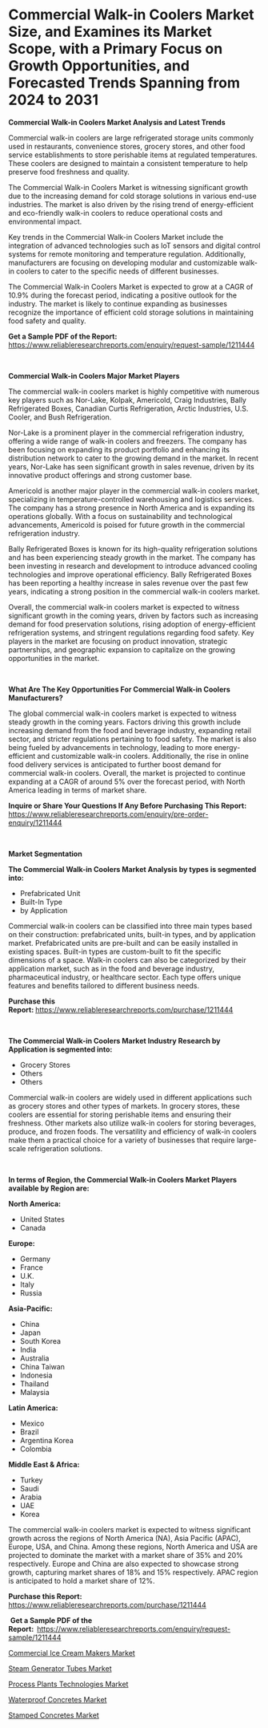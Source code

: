<p><h1>Commercial Walk-in Coolers Market Size, and Examines its Market Scope, with a Primary Focus on Growth Opportunities, and Forecasted Trends Spanning from 2024 to 2031</h1></p><p><strong>Commercial Walk-in Coolers Market Analysis and Latest Trends</strong></p>
<p><p>Commercial walk-in coolers are large refrigerated storage units commonly used in restaurants, convenience stores, grocery stores, and other food service establishments to store perishable items at regulated temperatures. These coolers are designed to maintain a consistent temperature to help preserve food freshness and quality.</p><p>The Commercial Walk-in Coolers Market is witnessing significant growth due to the increasing demand for cold storage solutions in various end-use industries. The market is also driven by the rising trend of energy-efficient and eco-friendly walk-in coolers to reduce operational costs and environmental impact.</p><p>Key trends in the Commercial Walk-in Coolers Market include the integration of advanced technologies such as IoT sensors and digital control systems for remote monitoring and temperature regulation. Additionally, manufacturers are focusing on developing modular and customizable walk-in coolers to cater to the specific needs of different businesses.</p><p>The Commercial Walk-in Coolers Market is expected to grow at a CAGR of 10.9% during the forecast period, indicating a positive outlook for the industry. The market is likely to continue expanding as businesses recognize the importance of efficient cold storage solutions in maintaining food safety and quality.</p></p>
<p><strong>Get a Sample PDF of the Report:&nbsp;</strong> <a href="https://www.reliableresearchreports.com/enquiry/request-sample/1211444">https://www.reliableresearchreports.com/enquiry/request-sample/1211444</a></p>
<p>&nbsp;</p>
<p><strong>Commercial Walk-in Coolers Major Market Players</strong></p>
<p><p>The commercial walk-in coolers market is highly competitive with numerous key players such as Nor-Lake, Kolpak, Americold, Craig Industries, Bally Refrigerated Boxes, Canadian Curtis Refrigeration, Arctic Industries, U.S. Cooler, and Bush Refrigeration. </p><p>Nor-Lake is a prominent player in the commercial refrigeration industry, offering a wide range of walk-in coolers and freezers. The company has been focusing on expanding its product portfolio and enhancing its distribution network to cater to the growing demand in the market. In recent years, Nor-Lake has seen significant growth in sales revenue, driven by its innovative product offerings and strong customer base.</p><p>Americold is another major player in the commercial walk-in coolers market, specializing in temperature-controlled warehousing and logistics services. The company has a strong presence in North America and is expanding its operations globally. With a focus on sustainability and technological advancements, Americold is poised for future growth in the commercial refrigeration industry.</p><p>Bally Refrigerated Boxes is known for its high-quality refrigeration solutions and has been experiencing steady growth in the market. The company has been investing in research and development to introduce advanced cooling technologies and improve operational efficiency. Bally Refrigerated Boxes has been reporting a healthy increase in sales revenue over the past few years, indicating a strong position in the commercial walk-in coolers market.</p><p>Overall, the commercial walk-in coolers market is expected to witness significant growth in the coming years, driven by factors such as increasing demand for food preservation solutions, rising adoption of energy-efficient refrigeration systems, and stringent regulations regarding food safety. Key players in the market are focusing on product innovation, strategic partnerships, and geographic expansion to capitalize on the growing opportunities in the market.</p></p>
<p>&nbsp;</p>
<p><strong>What Are The Key Opportunities For Commercial Walk-in Coolers Manufacturers?</strong></p>
<p><p>The global commercial walk-in coolers market is expected to witness steady growth in the coming years. Factors driving this growth include increasing demand from the food and beverage industry, expanding retail sector, and stricter regulations pertaining to food safety. The market is also being fueled by advancements in technology, leading to more energy-efficient and customizable walk-in coolers. Additionally, the rise in online food delivery services is anticipated to further boost demand for commercial walk-in coolers. Overall, the market is projected to continue expanding at a CAGR of around 5% over the forecast period, with North America leading in terms of market share.</p></p>
<p><strong>Inquire or Share Your Questions If Any Before Purchasing This Report:</strong> <a href="https://www.reliableresearchreports.com/enquiry/pre-order-enquiry/1211444">https://www.reliableresearchreports.com/enquiry/pre-order-enquiry/1211444</a></p>
<p>&nbsp;</p>
<p><strong>Market Segmentation</strong></p>
<p><strong>The Commercial Walk-in Coolers Market Analysis by types is segmented into:</strong></p>
<p><ul><li>Prefabricated Unit</li><li>Built-In Type</li><li>by Application</li></ul></p>
<p><p>Commercial walk-in coolers can be classified into three main types based on their construction: prefabricated units, built-in types, and by application market. Prefabricated units are pre-built and can be easily installed in existing spaces. Built-in types are custom-built to fit the specific dimensions of a space. Walk-in coolers can also be categorized by their application market, such as in the food and beverage industry, pharmaceutical industry, or healthcare sector. Each type offers unique features and benefits tailored to different business needs.</p></p>
<p><strong>Purchase this Report:&nbsp;</strong><a href="https://www.reliableresearchreports.com/purchase/1211444">https://www.reliableresearchreports.com/purchase/1211444</a></p>
<p>&nbsp;</p>
<p><strong>The Commercial Walk-in Coolers Market Industry Research by Application is segmented into:</strong></p>
<p><ul><li>Grocery Stores</li><li>Others</li><li>Others</li></ul></p>
<p><p>Commercial walk-in coolers are widely used in different applications such as grocery stores and other types of markets. In grocery stores, these coolers are essential for storing perishable items and ensuring their freshness. Other markets also utilize walk-in coolers for storing beverages, produce, and frozen foods. The versatility and efficiency of walk-in coolers make them a practical choice for a variety of businesses that require large-scale refrigeration solutions.</p></p>
<p>&nbsp;</p>
<p><strong>In terms of Region, the Commercial Walk-in Coolers Market Players available by Region are:</strong></p>
<p>
    <p> <strong> North America: </strong>
        <ul>
            <li>United States</li>
            <li>Canada</li>
        </ul>
        </p> 
    <p> <strong> Europe: </strong>
        <ul>
            <li>Germany</li>
            <li>France</li>
            <li>U.K.</li>
            <li>Italy</li>
            <li>Russia</li>
        </ul>
        </p> 
    <p> <strong> Asia-Pacific: </strong>
        <ul>
            <li>China</li>
            <li>Japan</li>
            <li>South Korea</li>
            <li>India</li>
            <li>Australia</li>
            <li>China Taiwan</li>
            <li>Indonesia</li>
            <li>Thailand</li>
            <li>Malaysia</li>
        </ul>
        </p> 
    <p> <strong> Latin America: </strong>
        <ul>
            <li>Mexico</li>
            <li>Brazil</li>
            <li>Argentina Korea</li>
            <li>Colombia</li>
        </ul>
        </p> 
    <p> <strong> Middle East & Africa: </strong>
        <ul>
            <li>Turkey</li>
            <li>Saudi</li>
            <li>Arabia</li>
            <li>UAE</li>
            <li>Korea</li>
        </ul>
    </p>
    </p>
<p><p>The commercial walk-in coolers market is expected to witness significant growth across the regions of North America (NA), Asia Pacific (APAC), Europe, USA, and China. Among these regions, North America and USA are projected to dominate the market with a market share of 35% and 20% respectively. Europe and China are also expected to showcase strong growth, capturing market shares of 18% and 15% respectively. APAC region is anticipated to hold a market share of 12%.</p></p>
<p><strong>Purchase this Report: </strong><a href="https://www.reliableresearchreports.com/purchase/1211444">https://www.reliableresearchreports.com/purchase/1211444</a></p>
<p>&nbsp;<strong>Get a Sample PDF of the Report:&nbsp;&nbsp;</strong><a href="https://www.reliableresearchreports.com/enquiry/request-sample/1211444">https://www.reliableresearchreports.com/enquiry/request-sample/1211444</a></p>
<p><strong></strong></p>
<p><p><a href="https://github.com/changoleonlaverguenzanoexiste/Market-Research-Report-List-2/blob/main/commercial-ice-cream-makers-market.md">Commercial Ice Cream Makers Market</a></p><p><a href="https://github.com/tamvrosiya/Market-Research-Report-List-2/blob/main/steam-generator-tubes-market.md">Steam Generator Tubes Market</a></p><p><a href="https://medium.com/@katherineince77/process-plants-technologies-nbsp-market-focuses-on-market-share-size-and-projected-forecast-till-782cd470b81b">Process Plants Technologies Market</a></p><p><a href="https://medium.com/@nathanpatel65/waterproof-concretes-market-size-and-market-trends-complete-industry-overview-2024-to-2031-771b0729faa4">Waterproof Concretes Market</a></p><p><a href="https://medium.com/@katherineince77/stamped-concretes-market-the-key-to-successful-business-strategy-forecast-till-2031-65ab7cdac9f4">Stamped Concretes Market</a></p></p>